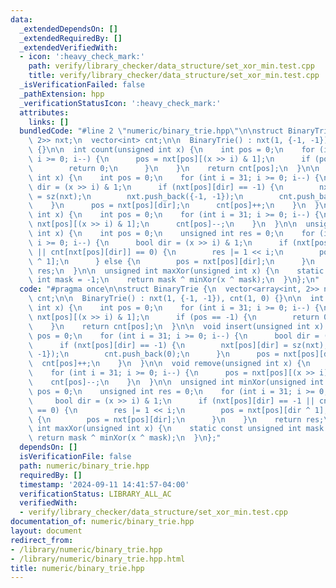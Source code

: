 ```yaml
---
data:
  _extendedDependsOn: []
  _extendedRequiredBy: []
  _extendedVerifiedWith:
  - icon: ':heavy_check_mark:'
    path: verify/library_checker/data_structure/set_xor_min.test.cpp
    title: verify/library_checker/data_structure/set_xor_min.test.cpp
  _isVerificationFailed: false
  _pathExtension: hpp
  _verificationStatusIcon: ':heavy_check_mark:'
  attributes:
    links: []
  bundledCode: "#line 2 \"numeric/binary_trie.hpp\"\n\nstruct BinaryTrie {\n  vector<array<int,\
    \ 2>> nxt;\n  vector<int> cnt;\n\n  BinaryTrie() : nxt(1, {-1, -1}), cnt(1, 0)\
    \ {}\n\n  int count(unsigned int x) {\n    int pos = 0;\n    for (int i = 31;\
    \ i >= 0; i--) {\n      pos = nxt[pos][(x >> i) & 1];\n      if (pos == -1) {\n\
    \        return 0;\n      }\n    }\n    return cnt[pos];\n  }\n\n  void insert(unsigned\
    \ int x) {\n    int pos = 0;\n    for (int i = 31; i >= 0; i--) {\n      bool\
    \ dir = (x >> i) & 1;\n      if (nxt[pos][dir] == -1) {\n        nxt[pos][dir]\
    \ = sz(nxt);\n        nxt.push_back({-1, -1});\n        cnt.push_back(0);\n  \
    \    }\n      pos = nxt[pos][dir];\n      cnt[pos]++;\n    }\n  }\n\n  void remove(unsigned\
    \ int x) {\n    int pos = 0;\n    for (int i = 31; i >= 0; i--) {\n      pos =\
    \ nxt[pos][(x >> i) & 1];\n      cnt[pos]--;\n    }\n  }\n\n  unsigned int minXor(unsigned\
    \ int x) {\n    int pos = 0;\n    unsigned int res = 0;\n    for (int i = 31;\
    \ i >= 0; i--) {\n      bool dir = (x >> i) & 1;\n      if (nxt[pos][dir] == -1\
    \ || cnt[nxt[pos][dir]] == 0) {\n        res |= 1 << i;\n        pos = nxt[pos][dir\
    \ ^ 1];\n      } else {\n        pos = nxt[pos][dir];\n      }\n    }\n    return\
    \ res;\n  }\n\n  unsigned int maxXor(unsigned int x) {\n    static const unsigned\
    \ int mask = -1;\n    return mask ^ minXor(x ^ mask);\n  }\n};\n"
  code: "#pragma once\n\nstruct BinaryTrie {\n  vector<array<int, 2>> nxt;\n  vector<int>\
    \ cnt;\n\n  BinaryTrie() : nxt(1, {-1, -1}), cnt(1, 0) {}\n\n  int count(unsigned\
    \ int x) {\n    int pos = 0;\n    for (int i = 31; i >= 0; i--) {\n      pos =\
    \ nxt[pos][(x >> i) & 1];\n      if (pos == -1) {\n        return 0;\n      }\n\
    \    }\n    return cnt[pos];\n  }\n\n  void insert(unsigned int x) {\n    int\
    \ pos = 0;\n    for (int i = 31; i >= 0; i--) {\n      bool dir = (x >> i) & 1;\n\
    \      if (nxt[pos][dir] == -1) {\n        nxt[pos][dir] = sz(nxt);\n        nxt.push_back({-1,\
    \ -1});\n        cnt.push_back(0);\n      }\n      pos = nxt[pos][dir];\n    \
    \  cnt[pos]++;\n    }\n  }\n\n  void remove(unsigned int x) {\n    int pos = 0;\n\
    \    for (int i = 31; i >= 0; i--) {\n      pos = nxt[pos][(x >> i) & 1];\n  \
    \    cnt[pos]--;\n    }\n  }\n\n  unsigned int minXor(unsigned int x) {\n    int\
    \ pos = 0;\n    unsigned int res = 0;\n    for (int i = 31; i >= 0; i--) {\n \
    \     bool dir = (x >> i) & 1;\n      if (nxt[pos][dir] == -1 || cnt[nxt[pos][dir]]\
    \ == 0) {\n        res |= 1 << i;\n        pos = nxt[pos][dir ^ 1];\n      } else\
    \ {\n        pos = nxt[pos][dir];\n      }\n    }\n    return res;\n  }\n\n  unsigned\
    \ int maxXor(unsigned int x) {\n    static const unsigned int mask = -1;\n   \
    \ return mask ^ minXor(x ^ mask);\n  }\n};"
  dependsOn: []
  isVerificationFile: false
  path: numeric/binary_trie.hpp
  requiredBy: []
  timestamp: '2024-09-11 14:41:57-04:00'
  verificationStatus: LIBRARY_ALL_AC
  verifiedWith:
  - verify/library_checker/data_structure/set_xor_min.test.cpp
documentation_of: numeric/binary_trie.hpp
layout: document
redirect_from:
- /library/numeric/binary_trie.hpp
- /library/numeric/binary_trie.hpp.html
title: numeric/binary_trie.hpp
---
```

